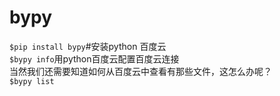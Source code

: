 # bypy

`$pip install bypy`#安装python 百度云  
`$bypy info`用python百度云配置百度云连接  
当然我们还需要知道如何从百度云中查看有那些文件，这怎么办呢？  
`$bypy list`  
